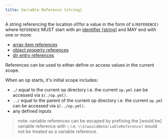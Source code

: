 ```yaml
---
title: Variable Reference [string]
---
```

A string referencing the location of/for a value in the form of `$(REFERENCE)` where `REFERENCE` MUST start with an [identifier [string]](identifier.md) and MAY end with one or more:
- [array item references](../../types/array.md#item-referencing)
- [object property references](../../types/object.md#property-referencing)
- [dir entry references](../../types/dir.md#entry-referencing)

References can be used to either define or access values in the current scope. 

When an op starts, it's initial scope includes:

- `./` equal to the current op directory i.e. the current `op.yml` can be accessed via `$(./op.yml)`.
- `../` equal to the parent of the current op directory i.e. the current `op.yml` can be accessed via `$(../op.yml)`.
- any defined inputs


> note: variable references can be escaped by prefixing the [would be] variable reference with `\` i.e. `\\$(wouldBeVariableReference)` would not be treated as a variable reference. 